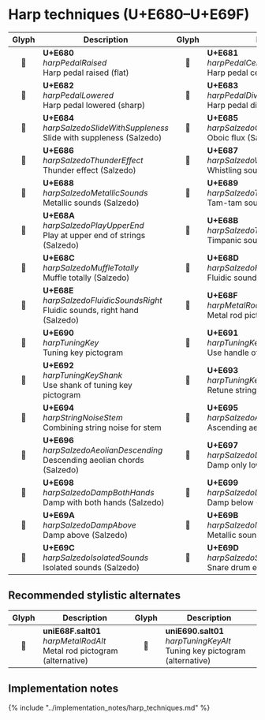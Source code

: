 Harp techniques (U+E680–U+E69F)
===============================

| **Glyph** | **Description** | **Glyph** | **Description**
| :-------: | --------------- | :-------: | ---------------
|<span class="bravura_large">&#xe680;</span> | **U+E680**<br/>*harpPedalRaised*<br/>Harp pedal raised (flat) | <span class="bravura_large">&#xe681;</span> | **U+E681**<br/>*harpPedalCentered*<br/>Harp pedal centered (natural)
|<span class="bravura_large">&#xe682;</span> | **U+E682**<br/>*harpPedalLowered*<br/>Harp pedal lowered (sharp) | <span class="bravura_large">&#xe683;</span> | **U+E683**<br/>*harpPedalDivider*<br/>Harp pedal divider
|<span class="bravura_large">&#xe684;</span> | **U+E684**<br/>*harpSalzedoSlideWithSuppleness*<br/>Slide with suppleness (Salzedo) | <span class="bravura_large">&#xe685;</span> | **U+E685**<br/>*harpSalzedoOboicFlux*<br/>Oboic flux (Salzedo)
|<span class="bravura_large">&#xe686;</span> | **U+E686**<br/>*harpSalzedoThunderEffect*<br/>Thunder effect (Salzedo) | <span class="bravura_large">&#xe687;</span> | **U+E687**<br/>*harpSalzedoWhistlingSounds*<br/>Whistling sounds (Salzedo)
|<span class="bravura_large">&#xe688;</span> | **U+E688**<br/>*harpSalzedoMetallicSounds*<br/>Metallic sounds (Salzedo) | <span class="bravura_large">&#xe689;</span> | **U+E689**<br/>*harpSalzedoTamTamSounds*<br/>Tam-tam sounds (Salzedo)
|<span class="bravura_large">&#xe68a;</span> | **U+E68A**<br/>*harpSalzedoPlayUpperEnd*<br/>Play at upper end of strings (Salzedo) | <span class="bravura_large">&#xe68b;</span> | **U+E68B**<br/>*harpSalzedoTimpanicSounds*<br/>Timpanic sounds (Salzedo)
|<span class="bravura_large">&#xe68c;</span> | **U+E68C**<br/>*harpSalzedoMuffleTotally*<br/>Muffle totally (Salzedo) | <span class="bravura_large">&#xe68d;</span> | **U+E68D**<br/>*harpSalzedoFluidicSoundsLeft*<br/>Fluidic sounds, left hand (Salzedo)
|<span class="bravura_large">&#xe68e;</span> | **U+E68E**<br/>*harpSalzedoFluidicSoundsRight*<br/>Fluidic sounds, right hand (Salzedo) | <span class="bravura_large">&#xe68f;</span> | **U+E68F**<br/>*harpMetalRod*<br/>Metal rod pictogram
|<span class="bravura_large">&#xe690;</span> | **U+E690**<br/>*harpTuningKey*<br/>Tuning key pictogram | <span class="bravura_large">&#xe691;</span> | **U+E691**<br/>*harpTuningKeyHandle*<br/>Use handle of tuning key pictogram
|<span class="bravura_large">&#xe692;</span> | **U+E692**<br/>*harpTuningKeyShank*<br/>Use shank of tuning key pictogram | <span class="bravura_large">&#xe693;</span> | **U+E693**<br/>*harpTuningKeyGlissando*<br/>Retune strings for glissando
|<span class="bravura_large">&#xe694;</span> | **U+E694**<br/>*harpStringNoiseStem*<br/>Combining string noise for stem | <span class="bravura_large">&#xe695;</span> | **U+E695**<br/>*harpSalzedoAeolianAscending*<br/>Ascending aeolian chords (Salzedo)
|<span class="bravura_large">&#xe696;</span> | **U+E696**<br/>*harpSalzedoAeolianDescending*<br/>Descending aeolian chords (Salzedo) | <span class="bravura_large">&#xe697;</span> | **U+E697**<br/>*harpSalzedoDampLowStrings*<br/>Damp only low strings (Salzedo)
|<span class="bravura_large">&#xe698;</span> | **U+E698**<br/>*harpSalzedoDampBothHands*<br/>Damp with both hands (Salzedo) | <span class="bravura_large">&#xe699;</span> | **U+E699**<br/>*harpSalzedoDampBelow*<br/>Damp below (Salzedo)
|<span class="bravura_large">&#xe69a;</span> | **U+E69A**<br/>*harpSalzedoDampAbove*<br/>Damp above (Salzedo) | <span class="bravura_large">&#xe69b;</span> | **U+E69B**<br/>*harpSalzedoMetallicSoundsOneString*<br/>Metallic sounds, one string (Salzedo)
|<span class="bravura_large">&#xe69c;</span> | **U+E69C**<br/>*harpSalzedoIsolatedSounds*<br/>Isolated sounds (Salzedo) | <span class="bravura_large">&#xe69d;</span> | **U+E69D**<br/>*harpSalzedoSnareDrum*<br/>Snare drum effect (Salzedo)

Recommended stylistic alternates
--------------------------------
| **Glyph** | **Description** | **Glyph** | **Description**
| :-------: | --------------- | :-------: | ---------------
|<span class="bravura_large">&#xf436;</span> | **uniE68F.salt01**<br/>*harpMetalRodAlt*<br/>Metal rod pictogram (alternative) | <span class="bravura_large">&#xf437;</span> | **uniE690.salt01**<br/>*harpTuningKeyAlt*<br/>Tuning key pictogram (alternative)

Implementation notes
---------------------

{% include "../implementation_notes/harp_techniques.md" %}
